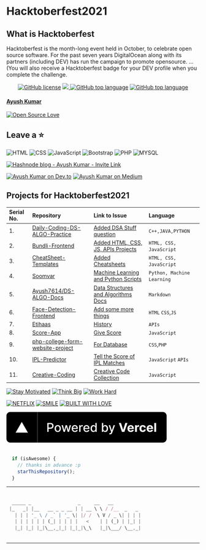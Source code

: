 # Hacktoberfest2021

<p align="center">
    <a href="https://github.com/Ayush7614/-Hacktoberfest2021/blob/master/assets/screenshot-hacktoberfest.digitalocean.com-2021.09.09-23_42_01.png" /></a>
</p>


## What is Hacktoberfest

Hacktoberfest is the month-long event held in October, to celebrate open source software. For the past seven years DigitalOcean along with its partners (including DEV) has run the campaign to promote opensource. ... (You will also receive a Hacktoberfest badge for your DEV profile when you complete the challenge.

<p align="center">
    <a href="https://github.com/vinitshahdeo/covid19api/blob/master/LICENSE">
    <img alt="GitHub license"
       src="https://img.shields.io/github/license/vinitshahdeo/covid19api?logo=github"
    ></a> 
    <a href="https://app.netlify.com/sites/indiafightscorona/deploys">
    <img
       src="https://api.netlify.com/api/v1/badges/fcfb9be7-e730-460c-8bcf-e35179e7bdcb/deploy-status" />
    </a> 
    <a href="https://github.com/NovelCOVID/awesome-novelcovid"><img alt="GitHub top language" src="https://awesome.re/mentioned-badge.svg"></a>
    <a href="https://github.com/vinitshahdeo/COVID19/"><img alt="GitHub top language" src="https://img.shields.io/github/languages/top/vinitshahdeo/covid19api?logo=javascript"></a>
  
  #### [Ayush Kumar](https://www.eatmy.news/2020/06/code-like-you-eat-i-mean-code-daily-as.html)

[![Open Source Love](https://badges.frapsoft.com/os/v2/open-source.svg?v=103)](https://github.com/vinitshahdeo)

## Leave a :star:



![HTML](https://img.shields.io/badge/frontend-html-orange.svg?logo=html5&style=flat-square) 
![CSS](https://img.shields.io/badge/frontend-css-yellowgreen.svg?logo=css3&style=flat-square)
![JavaScript](https://img.shields.io/badge/frontend-js-ff69b4.svg?logo=javascript&style=flat-square)
![Bootstrap](https://img.shields.io/badge/framework-bootstrap-dodgerblue.svg?logo=bootstrap&style=flat-square)
![PHP](https://img.shields.io/badge/backend-php-blue.svg?logo=php&style=flat-square) 
![MYSQL](https://img.shields.io/badge/database-mysql-lightgray.svg?logo=mysql&logoColor=white&style=flat-square) 

[![Hashnode blog - Ayush Kumar - Invite Link](https://img.shields.io/badge/Join%20Hashnode-2962FF?style=for-the-badge&logo=hashnode&logoColor=white)](https://hashnode.com/@Ayush7614/joinme)

[![Ayush Kumar on Dev.to](https://img.shields.io/badge/dev.to-0A0A0A?style=for-the-badge&logo=dev.to&logoColor=white)](https://dev.to/) [![Ayush Kumar on Medium](https://img.shields.io/badge/Medium-12100E?style=for-the-badge&logo=medium&logoColor=white)](https://medium.com/@vinitshahdeo/) 



## Projects for Hacktoberfest2021

| Serial No. | Repository| Link to Issue  | Language |
|:--|:--|:--|:--|
| 1. | [Daily-Coding-DS-ALGO-Practice](https://github.com/Ayush7614/Daily-Coding-DS-ALGO-Practice) | [Added DSA Stuff question](https://github.com/Ayush7614/Daily-Coding-DS-ALGO-Practice)  | `C++,JAVA,PYTHON`  |
| 2. | [Bundli-Frontend](https://github.com/Ayush7614/Bundli-Frontend) | [Added HTML, CSS, JS, APIs Projects](https://github.com/Ayush7614/Bundli-Frontend)  | `HTML, CSS, JavaScript`  |
| 3. | [CheatSheet-Templates](https://github.com/Ayush7614/CheatSheet-Templates) | [Added Cheatsheets ](https://github.com/Ayush7614/CheatSheet-Templates)  | `HTML, CSS, JavaScript`  |
| 4. | [Soomvar](https://github.com/Ayush7614/Soomvaar) | [Machine Learning and Python Scripts](https://github.com/Ayush7614/Soomvaar)  | `Python, Machine Learning` |
| 5. | [Ayush7614/DS-ALGO-Docs](https://github.com/Ayush7614/DS-ALGO-Docs) | [Data Structures and Algorithms Docs](Ayush7614/DS-ALGO-Docs)  | `Markdown` |
| 6. | [Face-Detection-Frontend](https://github.com/Ayush7614/Face-Detection-Frontend) | [Add some more things](https://github.com/Ayush7614/Face-Detection-Frontend)  | `HTML` `CSS`,`JS`  |
| 7. | [Etihaas](https://github.com/Ayush7614/Etihaas) | [History](Etihaas)  | `APIs`  |
| 8. | [Score-App](https://github.com/Ayush7614/Score-App) | [Give Score](Score-App)  | `JavaScript` |
| 9. | [php-college-form-website-project](https://github.com/Ayush7614/php-college-form-website-project) | [For Database](php-college-form-website-project) | `CSS`,`PHP`  |
| 10. | [IPL-Predictor](https://github.com/Ayush7614/IPL-Predictor) | [Tell the Score of IPL Matches](IPL-Predictor) | `JavaScript` `APIs` |
| 11. | [Creative-Coding](https://github.com/Ayush7614/Creative-Coding) | [Creative Code Collection](https://github.com/Ayush7614/Creative-Coding) | `JavaScript`  |


[![Stay Motivated](https://img.shields.io/badge/Stay-Motivated-teal.svg?style=for-the-badge)](https://github.com/Ayush7614) 
[![Think Big](https://img.shields.io/badge/Think-Big-orange.svg?style=for-the-badge)](https://github.com/Ayush7614)
[![Work Hard](https://img.shields.io/badge/Work-Hard-blue.svg?style=for-the-badge)](https://github.com/Ayush7614)

[![NETFLIX](https://forthebadge.com/images/badges/powered-by-netflix.svg)](https://github.com/vinitshahdeo) [![SMILE](https://forthebadge.com/images/badges/makes-people-smile.svg)](https://github.com/vinitshahdeo) [![BUILT WITH LOVE](https://forthebadge.com/images/badges/built-with-love.svg)](https://github.com/vinitshahdeo)

[![Powered by Vercel](./assets/powered-by-vercel.svg)](https://github.com/Ayush7614/-Hacktoberfest2021/blob/master/assets/powered-by-vercel.svg)


```javascript

  if (isAwesome) {
    // thanks in advance :p
    starThisRepository();
  }

```

******

```javascript

  _____ _                 _     __   __          
 |_   _| |__   __ _ _ __ | | __ \ \ / /__  _   _ 
   | | | '_ \ / _` | '_ \| |/ /  \ V / _ \| | | |
   | | | | | | (_| | | | |   <    | | (_) | |_| |
   |_| |_| |_|\__,_|_| |_|_|\_\   |_|\___/ \__,_|
                                                 

```

-----------
